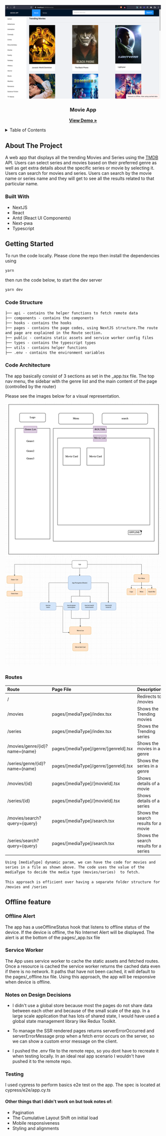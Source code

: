 
<div align="center">
   <img src="screenshots/landing_page.png" alt="Logo">
</div>

<h3 align="center">Movie App</h3>

  <p align="center">
    <a href="https://github.com/othneildrew/Best-README-Template"><strong>View Demo »</strong></a>
 </p>

<!-- TABLE OF CONTENTS -->
<details>
  <summary>Table of Contents</summary>
  <ol>
 <li><a href="#about-the-project">About</a></li>
 <li><a href="#built-with">Built with</a></li>
 <li><a href="#getting-started">Getting started</a></li>
    <li><a href="#code-strcuture">Code structure</a></li>
<li><a href="#code-architecture">Code Architecture</a></li>
    <li><a href="#routes">Routes</a></li>
    <li><a href="#offline-feature">Offline and Cache Management</a></li>
    <li><a href="#notes-on-design-decisions">Design Decisions</a></li>
    <li><a href="#testing">Testing</a></li>
<li><a href="#other-things-that-I-didn't-work-on-but-took-notes of">Notes</a></li>

  </ol>
</details>




## About The Project

A web app that displays all the trending Movies and Series using the [TMDB](https://developers.themoviedb.org/) API. Users can  select series and movies based on their preferred genre as well as get extra details about the specific series or movie by selecting it.  Users can search for movies and series. Users can search by the movie name or series name and they will get to see all the results related to that particular name.


### Built With

* NextJS 
* React 
* Antd (React UI Components)
* Next-pwa 
* Typescript



## Getting Started

To run the code locally. Please clone the repo then install the dependencies using

```bash
yarn
```

then run the code below, to start the dev server

```bash
yarn dev
```

### Code Structure

```
├── api - contains the helper functions to fetch remote data
├── components - contains the components 
├── hooks - contains the hooks 
├── pages - contains the page codes, using NextJS structure.The route and page are explained in the Route section.              
├── public - contains static assets and service worker config files
├── types - contains the typescript types
├── utils - contains helper functions
├── .env - contains the environment variables
```


### Code Architecture
The app basically consist of 3 sections as set in the _app.tsx file.
The top nav menu, the sidebar with the genre list and the main content of the page (controlled by the router) 

Please see the images below for a visual representation.
<div align="center">
 <img src="screenshots/page_sketch.png" alt="page_sketch">

   <img src="screenshots/component_composition.png" alt="code_architecture">
  
</div>


### Routes

| Route                          | Page File                             | Description                           |
|:-------------------------------|:--------------------------------------|:--------------------------------------|
| /                              |                                       | Redirects to /movies                  |
| /movies                        | pages/[mediaType]/index.tsx           | Shows the Trending movies             |
| /series                        | pages/[mediaType]/index.tsx           | Shows the Trending series             |
| /movies/genre/{id}?name={name} | pages/[mediaType]/genre/[genreId].tsx | Shows the movies in a genre           |
| /series/genre/{id}?name={name} | pages/[mediaType]/genre/[genreId].tsx | Shows the series in a genre           |
| /movies/{id}                   | pages/[mediaType]/[movieId].tsx       | Shows details of a movie              |
| /series/{id}                   | pages/[mediaType]/[movieId].tsx       | Shows details of a series             |
| /movies/search?query={query}   | pages/[mediaType]/search.tsx          | Shows the search results for a movie  |
| /series/search?query={query}   | pages/[mediaType]/search.tsx          | Shows the search results for a series |

```
Using [mediaType] dynamic param, we can have the code for movies and series in a file as shown above. The code uses the value of the mediaType to decide the media type (movies/series)  to fetch. 

This approach is efficient over having a separate folder structure for /movies and /series
```



## Offline feature

### Offline Alert
The app has a useOfflineStatus hook that listens to offline status of the device. If the device is offline, the No Internet Alert will be displayed. The alert is at the bottom of the pages/_app.tsx file

### Service Worker
The App uses service worker to cache the static assets and fetched routes. Once a resource is  cached the service worker returns the cached data even if there is no network. 
It paths that have not been cached, it will default to the pages/_offline.tsx file.
Using this approach, the app will be responsive when device is offline.

### Notes on Design Decisions

* I didn't use a global store because most the pages do not share data between each other and  because of the small scale of the app. In a large scale application that has lots of shared state, I would have used a global state management library like Redux Toolkit.

* To manage the SSR rendered pages returns  serverErrorOccurred and 
  serverErrorMessage prop when a fetch error occurs on the server, so we can show a custom error message on the client.

* I pushed the .env file to the remote repo, so you dont have to recreate it when testing locally. In an ideal real app scenario I wouldn't have pushed it to the remote repo.

### Testing
I used cypress to perform basics e2e test on the app.
The spec is located at cypress/e2e/app.cy.ts

#### Other things that I didn't work on but took notes of:
  * Pagination
  * The Cumulative Layout Shift on initial load
  * Mobile responsiveness
  * Styling and alignments

 
